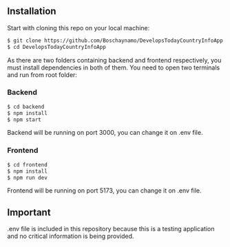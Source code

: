 ## Installation

Start with cloning this repo on your local machine:

```sh
$ git clone https://github.com/Boschaynamo/DevelopsTodayCountryInfoApp.git
$ cd DevelopsTodayCountryInfoApp
```

As there are two folders containing backend and frontend respectively, you must install dependencies in both of them.
You need to open two terminals and run from root folder:

### Backend
```sh
$ cd backend
$ npm install
$ npm start
```
Backend will be running on port 3000, you can change it on .env file.

### Frontend
```sh
$ cd frontend
$ npm install
$ npm run dev
```
Frontend will be running on port 5173, you can change it on .env file.


## Important
.env file is included in this repository because this is a testing application and no critical information is being provided.